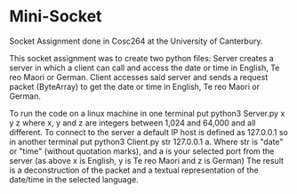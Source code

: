 # Mini-Socket
Socket Assignment done in Cosc264 at the University of Canterbury. 

This socket assignment was to create two python files:
Server creates a server in which a client can call and access the date or time in English, Te reo Maori or German.
Client accesses said server and sends a request packet (ByteArray) to get the date or time in English, Te reo Maori or German.

To run the code on a linux machine in one terminal put python3 Server.py x y z
where x, y and z are integers between 1,024 and 64,000 and all different.
To connect to the server a default IP host is defined as 127.0.0.1 so in another terminal put python3 Client.py str 127.0.0.1 a.
Where str is "date" or "time" (without quotation marks), and a is your selected port from the server (as above x is English, y is Te reo Maori and z is German)
The result is a deconstruction of the packet and a textual representation of the date/time in the selected language.
